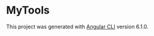 # MyTools

This project was generated with [Angular CLI](https://github.com/angular/angular-cli) version 6.1.0.